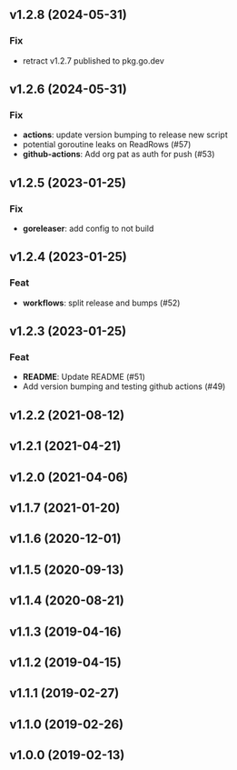 ## v1.2.8 (2024-05-31)

### Fix

- retract v1.2.7 published to pkg.go.dev

## v1.2.6 (2024-05-31)

### Fix

- **actions**: update version bumping to release new script
- potential goroutine leaks on ReadRows (#57)
- **github-actions**: Add org pat as auth for push (#53)

## v1.2.5 (2023-01-25)

### Fix

- **goreleaser**: add config to not build

## v1.2.4 (2023-01-25)

### Feat

- **workflows**: split release and bumps (#52)

## v1.2.3 (2023-01-25)

### Feat

- **README**: Update README (#51)
- Add version bumping and testing github actions (#49)

## v1.2.2 (2021-08-12)

## v1.2.1 (2021-04-21)

## v1.2.0 (2021-04-06)

## v1.1.7 (2021-01-20)

## v1.1.6 (2020-12-01)

## v1.1.5 (2020-09-13)

## v1.1.4 (2020-08-21)

## v1.1.3 (2019-04-16)

## v1.1.2 (2019-04-15)

## v1.1.1 (2019-02-27)

## v1.1.0 (2019-02-26)

## v1.0.0 (2019-02-13)
